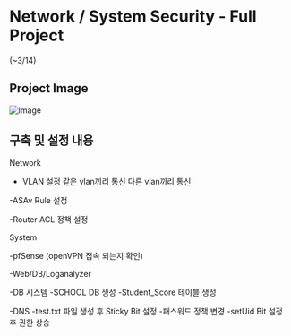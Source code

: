 # Network / System Security - Full Project
(~3/14)

## Project Image

![Image](https://github.com/user-attachments/assets/b335c661-f4c3-47c5-a94a-383c57d3cde5)


## 구축 및 설정 내용
Network

+ VLAN 설정
 같은 vlan끼리 통신
 다른 vlan끼리 통신

-ASAv Rule 설정

-Router ACL 정책 설정


System

-pfSense (openVPN 접속 되는지 확인)

-Web/DB/Loganalyzer

-DB 시스템
 -SCHOOL DB 생성
 -Student_Score 테이블 생성

-DNS
 -test.txt 파일 생성 후 Sticky Bit 설정
 -패스워드 정책 변경
 -setUid Bit 설정 후 권한 상승

 
